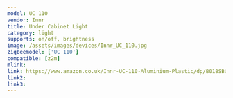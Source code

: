 ```yaml
---
model: UC 110
vendor: Innr
title: Under Cabinet Light
category: light
supports: on/off, brightness
image: /assets/images/devices/Innr_UC_110.jpg
zigbeemodel: ['UC 110']
compatible: [z2m]
mlink: 
link: https://www.amazon.co.uk/Innr-UC-110-Aluminium-Plastic/dp/B018SBUO9Y
link2: 
link3: 
---
```

